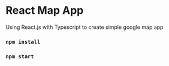 # React Map App

Using React.js with Typescript to create simple google map app

### `npm install`


### `npm start`



